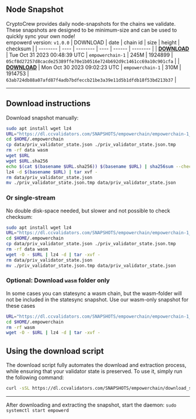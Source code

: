 ## Node Snapshot
CryptoCrew provides daily node-snapshots for the chains we validate. These snapshots are designed to be minimum-size and can be used to quickly sync your own node!  
empowerd version: `v1.0.0`
| DOWNLOAD | date | chain id | size | height | checksum |
| -------- | ---- | -------- | ---- | ------ | -------- |
| **[DOWNLOAD](https://dl.ccvalidators.com/SNAPSHOTS/empowerchain/empowerchain-1_1924899.tar.lz4)** | Tue Oct 31 2023 00:48:39 UTC | `empowerchain-1` | 245M | 1924899 | `05cf8d27257d8cacde25389ffe70e1b0516e724b692d9c1461cc69a10c901cfa` |
| **[DOWNLOAD](https://dl.ccvalidators.com/SNAPSHOTS/empowerchain/empowerchain-1_1914753.tar.lz4)** | Mon Oct 30 2023 09:02:23 UTC | `empowerchain-1` | 310M | 1914753 | `63ab724db88a07afd87f4adb7bdfeccb21be3a39e11d5b1dfdb18f53bd213b37` |

---

## Download instructions
Download snapshot manually:
```sh
sudo apt install wget lz4
URL="https://dl.ccvalidators.com/SNAPSHOTS/empowerchain/empowerchain-1_1924899.tar.lz4"
cd $HOME/.empowerchain
cp data/priv_validator_state.json ./priv_validator_state.json.tmp
rm -rf data wasm
wget $URL
wget $URL.sha256
echo $(cat $(basename $URL.sha256)) $(basename $URL) | sha256sum --check
lz4 -d $(basename $URL) | tar xvf -
rm data/priv_validator_state.json
mv ./priv_validator_state.json.tmp data/priv_validator_state.json
```

### Or single-stream
No double disk-space needed, but slower and not possible to check checksum:
```sh
sudo apt install wget lz4
URL="https://dl.ccvalidators.com/SNAPSHOTS/empowerchain/empowerchain-1_1924899.tar.lz4"
cd $HOME/.empowerchain
cp data/priv_validator_state.json ./priv_validator_state.json.tmp
rm -rf data wasm
wget -O - $URL | lz4 -d | tar -xvf -
rm data/priv_validator_state.json
mv ./priv_validator_state.json.tmp data/priv_validator_state.json
```

### Optional: Download `wasm` folder only
In some cases you can statesync a wasm chain, but the wasm-folder will not be included in the statesync snapshot. Use our wasm-only snapshot for these cases
```sh
URL="https://dl.ccvalidators.com/SNAPSHOTS/empowerchain/empowerchain-1_wasm.tar.lz4"
cd $HOME/.empowerchain
rm -rf wasm
wget -O - $URL | lz4 -d | tar -xvf -
```



## Using the download script

The download script fully automates the download and extraction process, while ensuring that your validator state is preserved. To use it, simply run the following command:
```sh
curl -sSL https://dl.ccvalidators.com/SNAPSHOTS/empowerchain/download_snapshot.sh | bash
```
---

After downloading and extracting the snapshot, start the daemon: `sudo systemctl start empowerd`

